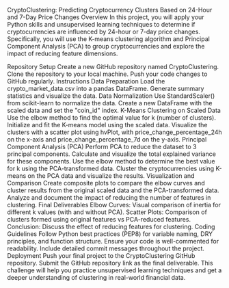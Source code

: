 CryptoClustering: Predicting Cryptocurrency Clusters Based on 24-Hour and 7-Day Price Changes
Overview
In this project, you will apply your Python skills and unsupervised learning techniques to determine if cryptocurrencies are influenced by 24-hour or 7-day price changes. Specifically, you will use the K-means clustering algorithm and Principal Component Analysis (PCA) to group cryptocurrencies and explore the impact of reducing feature dimensions.

Repository Setup
Create a new GitHub repository named CryptoClustering.
Clone the repository to your local machine.
Push your code changes to GitHub regularly.
Instructions
Data Preparation
Load the crypto_market_data.csv into a pandas DataFrame.
Generate summary statistics and visualize the data.
Data Normalization
Use StandardScaler() from scikit-learn to normalize the data.
Create a new DataFrame with the scaled data and set the "coin_id" index.
K-Means Clustering on Scaled Data
Use the elbow method to find the optimal value for k (number of clusters).
Initialize and fit the K-means model using the scaled data.
Visualize the clusters with a scatter plot using hvPlot, with price_change_percentage_24h on the x-axis and price_change_percentage_7d on the y-axis.
Principal Component Analysis (PCA)
Perform PCA to reduce the dataset to 3 principal components.
Calculate and visualize the total explained variance for these components.
Use the elbow method to determine the best value for k using the PCA-transformed data.
Cluster the cryptocurrencies using K-means on the PCA data and visualize the results.
Visualization and Comparison
Create composite plots to compare the elbow curves and cluster results from the original scaled data and the PCA-transformed data.
Analyze and document the impact of reducing the number of features in clustering.
Final Deliverables
Elbow Curves: Visual comparison of inertia for different k values (with and without PCA).
Scatter Plots: Comparison of clusters formed using original features vs PCA-reduced features.
Conclusion: Discuss the effect of reducing features for clustering.
Coding Guidelines
Follow Python best practices (PEP8) for variable naming, DRY principles, and function structure.
Ensure your code is well-commented for readability.
Include detailed commit messages throughout the project.
Deployment
Push your final project to the CryptoClustering GitHub repository.
Submit the GitHub repository link as the final deliverable.
This challenge will help you practice unsupervised learning techniques and get a deeper understanding of clustering in real-world financial data.
